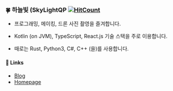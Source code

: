 ### 🍀 하늘빛 (SkyLightQP [![HitCount](http://hits.dwyl.com/SkyLightQP/SkyLightQP/SkyLightQP.svg)](http://hits.dwyl.com/SkyLightQP/SkyLightQP/SkyLightQP)

- 프로그래밍, 메이킹, 드론 사진 촬영을 즐겨합니다.

- Kotlin (on JVM), TypeScript, React.js 기술 스택을 주로 이용합니다.

- 때로는 Rust, Python3, C#, C++ (을)를 사용합니다.

#### 📌 Links
- [Blog](https://blog.skylightqp.kr)
- [Homepage](https://skylightqp.kr)
